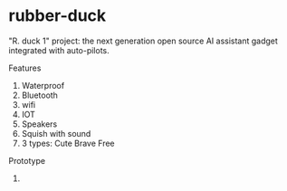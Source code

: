 # rubber-duck 
"R. duck 1" project: the next generation open source AI assistant gadget integrated with auto-pilots.   


Features

1. Waterproof
2. Bluetooth
3. wifi
4. IOT
5. Speakers
6. Squish with sound
7. 3 types: Cute Brave Free
   


Prototype

1.
